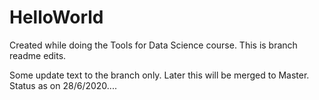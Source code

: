 # HelloWorld
Created while doing the Tools for Data Science course.
This is branch readme edits.


Some update text to the branch only.
Later this will be merged to Master.
Status as on 28/6/2020....
